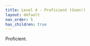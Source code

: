 ```yaml
---
title: Level 4 - Proficient (Soon!)
layout: default
nav_order: 5
has_children: true
---
```


Proficient.
